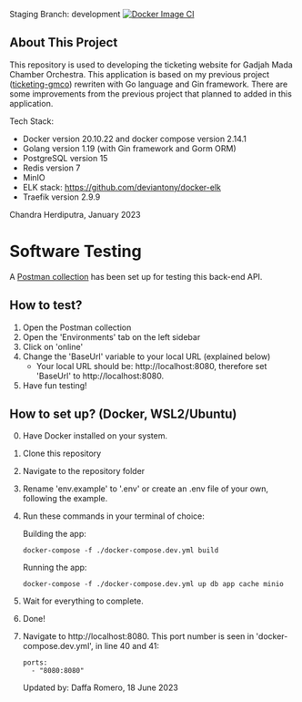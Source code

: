 Staging Branch: development
[![Docker Image CI](https://github.com/Trah-Ganjil-Toedjoeh-Lima/be-ticketing/actions/workflows/docker-image.yml/badge.svg?branch=development)](https://github.com/Trah-Ganjil-Toedjoeh-Lima/be-ticketing/actions/workflows/docker-image.yml)

## About This Project
This repository is used to developing the ticketing website for Gadjah Mada Chamber Orchestra. This application is based on my previous project ([ticketing-gmco](https://github.com/frchandra/ticketing-gmco)) rewriten with Go language and Gin framework. There are some improvements from the previous project that planned to added in this application.



Tech Stack:
 - Docker version 20.10.22 and docker compose version 2.14.1 
 - Golang version 1.19 (with Gin framework and Gorm ORM)
 - PostgreSQL version 15
 - Redis version 7
 - MinIO
 - ELK stack: https://github.com/deviantony/docker-elk
 - Traefik version 2.9.9




Chandra Herdiputra, January 2023



# Software Testing
A [Postman collection](https://documenter.getpostman.com/view/16816087/2s93si1qAW) has been set up for testing this back-end API.

## How to test?
1. Open the Postman collection
2. Open the 'Environments' tab on the left sidebar
3. Click on 'online'
4. Change the 'BaseUrl' variable to your local URL (explained below)
   - Your local URL should be: http://localhost:8080, therefore set 'BaseUrl' to http://localhost:8080.
5. Have fun testing!

## How to set up? (Docker, WSL2/Ubuntu)
0. Have Docker installed on your system.
1. Clone this repository
2. Navigate to the repository folder
3. Rename 'env.example' to '.env' or create an .env file of your own, following the example.
4. Run these commands in your terminal of choice:

   Building the app:
   ```
   docker-compose -f ./docker-compose.dev.yml build
   ```
   Running the app:
   ```
   docker-compose -f ./docker-compose.dev.yml up db app cache minio
   ```
6. Wait for everything to complete.
7. Done!
8. Navigate to http://localhost:8080. This port number is seen in 'docker-compose.dev.yml', in line 40 and 41:
   ```
   ports:
     - "8080:8080"
   ```

   Updated by: Daffa Romero, 18 June 2023
